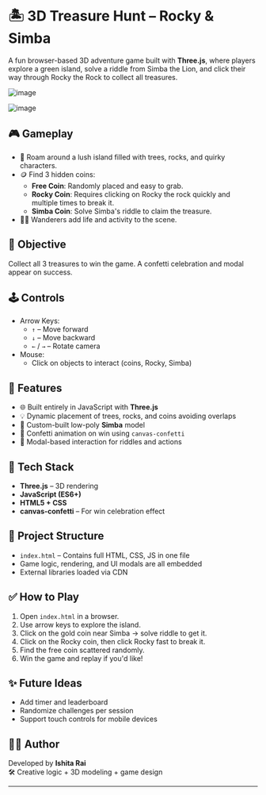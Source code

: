 # 🏝️ 3D Treasure Hunt – Rocky & Simba

A fun browser-based 3D adventure game built with **Three.js**, where players explore a green island, solve a riddle from Simba the Lion, and click their way through Rocky the Rock to collect all treasures.

![image](https://github.com/user-attachments/assets/2ac4adc8-9b93-442d-89e3-767b911324b6)

![image](https://github.com/user-attachments/assets/4f0db9fe-f1ae-41cc-9dc2-e9194dceaa8d)



## 🎮 Gameplay

- 🌴 Roam around a lush island filled with trees, rocks, and quirky characters.
- 🪙 Find 3 hidden coins:
  - **Free Coin**: Randomly placed and easy to grab.
  - **Rocky Coin**: Requires clicking on Rocky the rock quickly and multiple times to break it.
  - **Simba Coin**: Solve Simba's riddle to claim the treasure.
- 🧍‍♂️ Wanderers add life and activity to the scene.

## 🎯 Objective

Collect all 3 treasures to win the game. A confetti celebration and modal appear on success.

## 🕹 Controls

- Arrow Keys:
  - `↑` – Move forward  
  - `↓` – Move backward  
  - `←` / `→` – Rotate camera
- Mouse:
  - Click on objects to interact (coins, Rocky, Simba)

## 🧩 Features

- 🌐 Built entirely in JavaScript with **Three.js**
- 💡 Dynamic placement of trees, rocks, and coins avoiding overlaps
- 🦁 Custom-built low-poly **Simba** model
- 🎉 Confetti animation on win using `canvas-confetti`
- 📜 Modal-based interaction for riddles and actions

## 🔧 Tech Stack

- **Three.js** – 3D rendering
- **JavaScript (ES6+)**
- **HTML5 + CSS**
- **canvas-confetti** – For win celebration effect

## 📁 Project Structure

- `index.html` – Contains full HTML, CSS, JS in one file
- Game logic, rendering, and UI modals are all embedded
- External libraries loaded via CDN

## ✅ How to Play

1. Open `index.html` in a browser.
2. Use arrow keys to explore the island.
3. Click on the gold coin near Simba → solve riddle to get it.
4. Click on the Rocky coin, then click Rocky fast to break it.
5. Find the free coin scattered randomly.
6. Win the game and replay if you'd like!

## ✨ Future Ideas

- Add timer and leaderboard
- Randomize challenges per session
- Support touch controls for mobile devices

## 🧑‍💻 Author

Developed by **Ishita Rai**  
🛠 Creative logic + 3D modeling + game design

---

